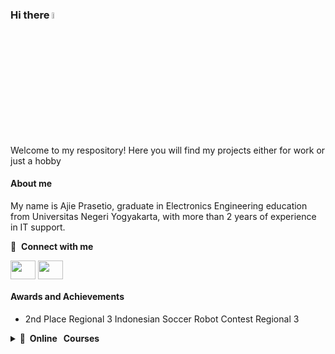### Hi there <a href="https://www.gautamkrishnar.com/"><img src="https://media.giphy.com/media/hvRJCLFzcasrR4ia7z/giphy.gif" width="5%"></a>

Welcome to my respository! Here you will find my projects either for work or just a hobby

#### About me
My name is Ajie Prasetio, graduate in Electronics Engineering education from Universitas Negeri Yogyakarta, with more than 2 years of experience in IT support.

 
🔗 &nbsp;**Connect with me**
<p align="left">
<a href="https://www.linkedin.com/in/ajie-prasetio-035161241" target="blank"><img align="center" src="https://raw.githubusercontent.com/rahuldkjain/github-profile-readme-generator/master/src/images/icons/Social/linked-in-alt.svg" height="30" width="40" /></a>
<a href="https://www.instagram.com/jiebon15" target="blank"><img align="center" src="https://raw.githubusercontent.com/rahuldkjain/github-profile-readme-generator/master/src/images/icons/Social/instagram.svg" height="30" width="40" /></a>

  
#### Awards and Achievements
- 2nd Place Regional 3 Indonesian Soccer Robot Contest Regional 3

<details>
  <summary><b>📕&nbsp;&nbsp;Online&nbsp; &nbsp;Courses</b></summary>
  <br/>
```
1. Introduction to Image Processing
2. Work Smarter with Microsoft Word
3. Exploratory Data Analysis with MATLAB
4. System Administration and IT Infrastructure Services
5. Introduction to Git and GitHub
6. Introduction to Business Analysis Using Spreadsheets: Basics
7. Create Charts and Dashboard using Google Sheets
8. Introduction to Python
9. Foundations: Data, Data, Everywhere
10. Take a Swing at Baseball Analytics: Explore Player Careers
11. Introduction to Mechanical Engineering Design and Manufacturing with Fusion 360
12. Operating Systems and You: Becoming a Power User
13. The Bits and Bytes of Computer Networking
14. Interfacing with the Raspberry Pi
15. Using Python to Access Web Data
16. Using Python to Interact with the Operating System
17. Using Databases with Python
18. Crash Course on Python
19. Image Processing with Python
20. Technical Support Fundamentals
21. The Arduino Platform and C Programming
22. Introduction to the Internet of Things and Embedded Systems
23. The Raspberry Pi Platform and Python Programming for the Raspberry Pi
24. Interfacing with the Arduino
25. Python Data Structures
26. Programming for Everybody (Getting Started with Python)

```
</details>
